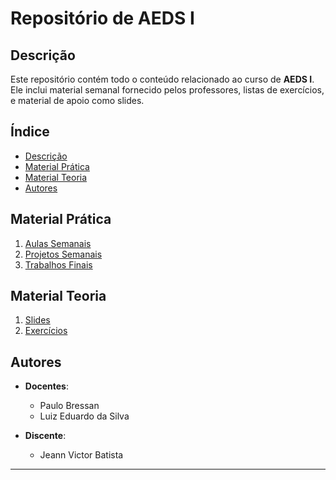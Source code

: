 # Repositório de AEDS I

## Descrição

Este repositório contém todo o conteúdo relacionado ao curso de **AEDS I**. Ele inclui material semanal fornecido pelos professores, listas de exercícios, e material de apoio como slides.

## Índice

- [Descrição](#descrição)
- [Material Prática](#material-prática)
- [Material Teoria](#material-teoria)
- [Autores](#autores)

## Material Prática

1. [Aulas Semanais](https://github.com/Jeann-Victor/AEDS1/tree/main/AEDS%201%20-GIT/Aeds%20I%20-%20Pr%C3%A1tica/Aulas)
2. [Projetos Semanais](https://github.com/Jeann-Victor/AEDS1/tree/main/AEDS%201%20-GIT/Aeds%20I%20-%20Pr%C3%A1tica/Projetos%20Semanais)
3. [Trabalhos Finais](https://github.com/Jeann-Victor/AEDS1/tree/main/AEDS%201%20-GIT/Aeds%20I%20-%20Pr%C3%A1tica/Trabalhos%20Finais)

## Material Teoria

1. [Slides](https://github.com/Jeann-Victor/AEDS1/tree/main/AEDS%201%20-GIT/Aeds%20I%20-%20Teoria/Slides%20de%20Aeds%20I%20-%20Teoria)
2. [Exercícios](https://github.com/Jeann-Victor/AEDS1/tree/main/AEDS%201%20-GIT/Aeds%20I%20-%20Teoria/Listas%20de%20Aeds%20I%20-%20Teoria)

## Autores

- **Docentes**: 
  - Paulo Bressan
  - Luiz Eduardo da Silva

- **Discente**: 
  - Jeann Victor Batista

---
